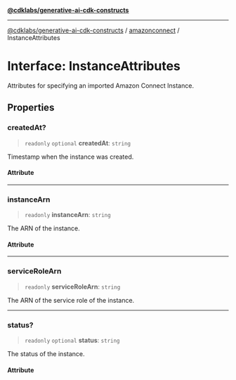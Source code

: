 [**@cdklabs/generative-ai-cdk-constructs**](../../../../README.md)

***

[@cdklabs/generative-ai-cdk-constructs](../../../../README.md) / [amazonconnect](../README.md) / InstanceAttributes

# Interface: InstanceAttributes

Attributes for specifying an imported Amazon Connect Instance.

## Properties

### createdAt?

> `readonly` `optional` **createdAt**: `string`

Timestamp when the instance was created.

#### Attribute

***

### instanceArn

> `readonly` **instanceArn**: `string`

The ARN of the instance.

#### Attribute

***

### serviceRoleArn

> `readonly` **serviceRoleArn**: `string`

The ARN of the service role of the instance.

***

### status?

> `readonly` `optional` **status**: `string`

The status of the instance.

#### Attribute
